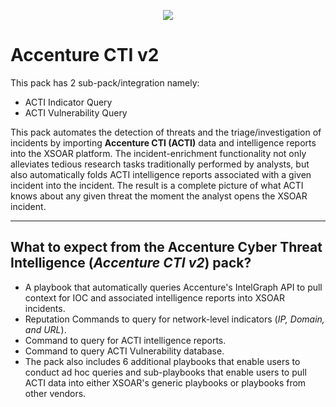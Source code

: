 <p align="center">
<img src="https://user-images.githubusercontent.com/40510780/154049555-33c436c4-ad95-4d66-bc3d-69b91d6b7c92.png"/>
</p>

# **Accenture CTI v2**
 
This pack has 2 sub-pack/integration namely:
- ACTI Indicator Query
- ACTI Vulnerability Query

This pack automates the detection of threats and the triage/investigation of incidents by importing **Accenture CTI (ACTI)** data and intelligence reports into the XSOAR platform. The incident-enrichment functionality not only alleviates tedious research tasks traditionally performed by analysts, but also automatically folds ACTI intelligence reports associated with a given incident into the incident. The result is a complete picture of what ACTI knows about any given threat the moment the analyst opens the XSOAR incident.
_____


## **What to expect from the Accenture Cyber Threat Intelligence (_Accenture CTI v2_) pack?**
- A playbook that automatically queries Accenture's IntelGraph API to pull context for IOC and associated intelligence reports into XSOAR incidents.
- Reputation Commands to query for network-level indicators (_IP, Domain, and URL_).
- Command to query for ACTI intelligence reports.
- Command to query ACTI Vulnerability database.
- The pack also includes 6 additional playbooks that enable users to conduct ad hoc queries and sub-playbooks that enable users to pull ACTI data into either XSOAR's generic playbooks or playbooks from other vendors.
